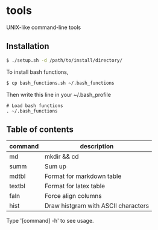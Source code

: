 # tools
UNIX-like command-line tools

## Installation
```sh
$ ./setup.sh -d /path/to/install/directory/
```

To install bash functions,

```sh
$ cp bash_functions.sh ~/.bash_functions
```

Then write this line in your ~/.bash_profile
```
# Load bash functions
. ~/.bash_functions
```

## Table of contents

| command | description |
| --- | --- |
| md | mkdir && cd |
| summ | Sum up |
| mdtbl | Format for markdown table |
| textbl | Format for latex table |
| faln | Force align columns |
| hist | Draw histgram with ASCII characters |

Type '[command] -h' to see usage.
